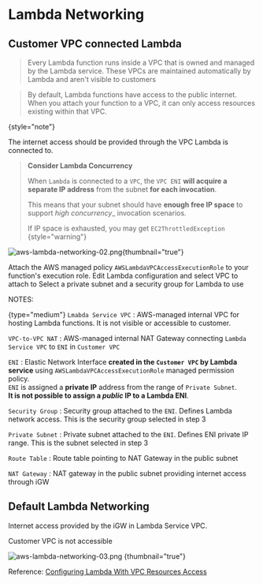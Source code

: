# Lambda Networking

## Customer VPC connected Lambda

>Every Lambda function runs inside a VPC that is owned and managed by the Lambda service. 
>These VPCs are maintained automatically by Lambda and aren't visible to customers

>By default, Lambda functions have access to the public internet.
>When you attach your function to a VPC, it can only access resources existing within that VPC.
> 
{style="note"}

The internet access should be provided through the VPC Lambda is connected to.
> **Consider Lambda Concurrency**
> 
> When `Lambda` is connected to a `VPC`, the `VPC ENI` **will acquire a separate IP address** from the subnet **for each invocation**.
> 
> This means that your subnet should have **enough free IP space** to support _high concurrency__ invocation scenarios.
> 
> If IP space is exhausted, you may get `EC2ThrottledException`
{style="warning"}

![aws-lambda-networking-02.png](aws-lambda-networking-02.png){thumbnail="true"}

<procedure title="Configure Lambda to use VPC" id="procedure-id">
   <step>Attach the AWS managed policy <code>AWSLambdaVPCAccessExecutionRole</code> to your function's execution role.</step>
   <step>Edit Lambda configuration and select VPC to attach to</step>
   <step>Select a private subnet and a security group for Lambda to use</step>
</procedure>

NOTES:

{type="medium"}
`Lmabda Service VPC`
: AWS-managed internal VPC for hosting Lambda functions. It is not visible or accessible to customer.

`VPC-to-VPC NAT`
: AWS-managed internal NAT Gateway connecting `Lambda Service VPC` to `ENI` in `Customer VPC`

`ENI`
: Elastic Network Interface **created in the `Customer VPC` by Lambda service** using `AWSLambdaVPCAccessExecutionRole` managed permission policy.
  <br/>`ENI` is assigned a **private IP** address from the range of `Private Subnet`.
  <br/> **It is not possible to assign a _public_ IP to a Lambda ENI**.

`Security Group`
: Security group attached to the `ENI`. Defines Lambda network access. This is the security group selected in step 3

`Private Subnet`
: Private subnet attached to the `ENI`. Defines ENI private IP range. This is the subnet selected in step 3

`Route Table`
: Route table pointing to NAT Gateway in the public subnet

`NAT Gateway`
: NAT gateway in the public subnet providing internet access through iGW

## Default Lambda Networking

Internet access provided by the iGW in Lambda Service VPC.

Customer VPC is not accessible

![aws-lambda-networking-03.png](aws-lambda-networking-03.png) {thumbnail="true"}

Reference: [Configuring Lambda With VPC Resources Access](https://medium.com/@arunasilva86/how-to-use-vpc-networking-effectively-for-lambda-445abefdf8cf)